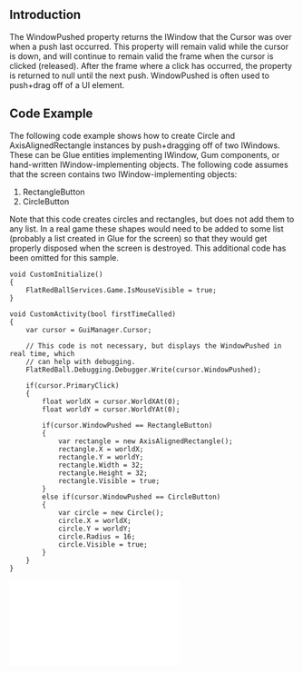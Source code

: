 ## Introduction

The WindowPushed property returns the IWindow that the Cursor was over when a push last occurred. This property will remain valid while the cursor is down, and will continue to remain valid the frame when the cursor is clicked (released). After the frame where a click has occurred, the property is returned to null until the next push. WindowPushed is often used to push+drag off of a UI element.

## Code Example

The following code example shows how to create Circle and AxisAlignedRectangle instances by push+dragging off of two IWindows. These can be Glue entities implementing IWindow, Gum components, or hand-written IWindow-implementing objects. The following code assumes that the screen contains two IWindow-implementing objects:

1.  RectangleButton
2.  CircleButton

Note that this code creates circles and rectangles, but does not add them to any list. In a real game these shapes would need to be added to some list (probably a list created in Glue for the screen) so that they would get properly disposed when the screen is destroyed. This additional code has been omitted for this sample.

``` lang:c#
void CustomInitialize()
{
    FlatRedBallServices.Game.IsMouseVisible = true;
}

void CustomActivity(bool firstTimeCalled)
{
    var cursor = GuiManager.Cursor;
    
    // This code is not necessary, but displays the WindowPushed in real time, which
    // can help with debugging.
    FlatRedBall.Debugging.Debugger.Write(cursor.WindowPushed);

    if(cursor.PrimaryClick)
    {
        float worldX = cursor.WorldXAt(0);
        float worldY = cursor.WorldYAt(0);

        if(cursor.WindowPushed == RectangleButton)
        {
            var rectangle = new AxisAlignedRectangle();
            rectangle.X = worldX;
            rectangle.Y = worldY;
            rectangle.Width = 32;
            rectangle.Height = 32;
            rectangle.Visible = true;
        }
        else if(cursor.WindowPushed == CircleButton)
        {
            var circle = new Circle();
            circle.X = worldX;
            circle.Y = worldY;
            circle.Radius = 16;
            circle.Visible = true;
        }
    }
}
```

[![](/wp-content/uploads/2017/10/2017-10-25_08-24-45.gif.md)](/wp-content/uploads/2017/10/2017-10-25_08-24-45.gif.md)
